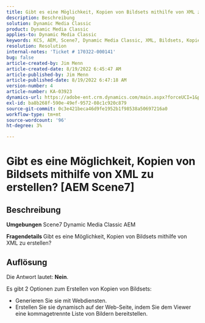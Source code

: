 ```yaml
---
title: Gibt es eine Möglichkeit, Kopien von Bildsets mithilfe von XML zu erstellen? AEM Scene7
description: Beschreibung
solution: Dynamic Media Classic
product: Dynamic Media Classic
applies-to: Dynamic Media Classic
keywords: KCS, AEM, Scene7, Dynamic Media Classic, XML, Bildsets, Kopien
resolution: Resolution
internal-notes: 'Ticket # 170322-000141'
bug: false
article-created-by: Jim Menn
article-created-date: 8/19/2022 6:45:47 AM
article-published-by: Jim Menn
article-published-date: 8/19/2022 6:47:18 AM
version-number: 4
article-number: KA-03923
dynamics-url: https://adobe-ent.crm.dynamics.com/main.aspx?forceUCI=1&pagetype=entityrecord&etn=knowledgearticle&id=e68cc88a-8a1f-ed11-b83e-0022480866ad
exl-id: ba8b268f-590e-49ef-9572-08c1c920c879
source-git-commit: 0c3e421beca46d9fe1952b1f98538a50697216a0
workflow-type: tm+mt
source-wordcount: '96'
ht-degree: 3%

---
```


# Gibt es eine Möglichkeit, Kopien von Bildsets mithilfe von XML zu erstellen? [AEM Scene7]

## Beschreibung


<b>Umgebungen</b>
Scene7 Dynamic Media Classic AEM

<b>Fragendetails </b>
Gibt es eine Möglichkeit, Kopien von Bildsets mithilfe von XML zu erstellen?


## Auflösung


Die Antwort lautet: <b>Nein</b>.

Es gibt 2 Optionen zum Erstellen von Kopien von Bildsets:

- Generieren Sie sie mit Webdiensten.
- Erstellen Sie sie dynamisch auf der Web-Seite, indem Sie dem Viewer eine kommagetrennte Liste von Bildern bereitstellen.
